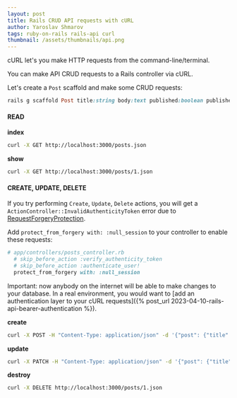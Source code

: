 ```yaml
---
layout: post
title: Rails CRUD API requests with cURL
author: Yaroslav Shmarov
tags: ruby-on-rails rails-api curl
thumbnail: /assets/thumbnails/api.png
---
```


cURL let's you make HTTP requests from the command-line/terminal.

You can make API CRUD requests to a Rails controller via cURL.

Let's create a `Post` scaffold and make some CRUD requests:

```ruby
rails g scaffold Post title:string body:text published:boolean published_at:datetime
```

#### READ

**index**

```sh
curl -X GET http://localhost:3000/posts.json
```

**show**

```sh
curl -X GET http://localhost:3000/posts/1.json
```

#### CREATE, UPDATE, DELETE

If you try performing `Create`, `Update`, `Delete` actions, you will get a `ActionController::InvalidAuthenticityToken` error due to [RequestForgeryProtection](https://api.rubyonrails.org/classes/ActionController/RequestForgeryProtection.html).

Add `protect_from_forgery with: :null_session` to your controller to enable these requests:

```ruby
# app/controllers/posts_controller.rb
  # skip_before_action :verify_authenticity_token
  # skip_before_action :authenticate_user!
  protect_from_forgery with: :null_session
```

Important: now anybody on the internet will be able to make changes to your database. In a real environment, you would want to [add an authentication layer to your cURL requests]({% post_url 2023-04-10-rails-api-bearer-authentication %}).

**create**

```sh
curl -X POST -H "Content-Type: application/json" -d '{"post": {"title": "Example Title", "body": "Example Body", "published": true, "published_at": "2023-04-12T12:34:58Z"}}' http://localhost:3000/posts.json
```

**update**

```sh
curl -X PATCH -H "Content-Type: application/json" -d '{"post": {"title": "Updated Title"}}' http://localhost:3000/posts/1.json
```

**destroy**

```sh
curl -X DELETE http://localhost:3000/posts/1.json
```
